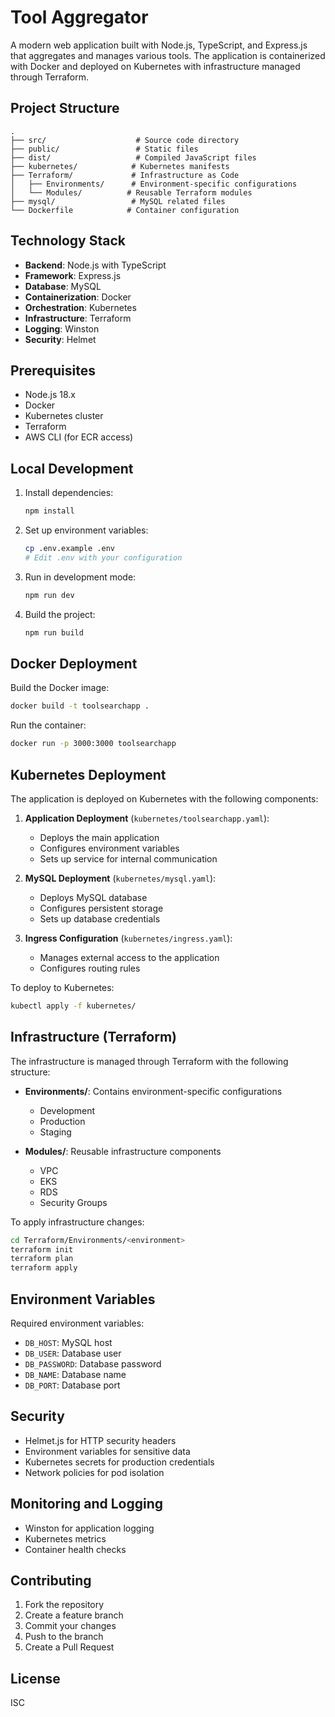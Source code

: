 # Tool Aggregator

A modern web application built with Node.js, TypeScript, and Express.js that aggregates and manages various tools. The application is containerized with Docker and deployed on Kubernetes with infrastructure managed through Terraform.

## Project Structure

```
.
├── src/                    # Source code directory
├── public/                 # Static files
├── dist/                   # Compiled JavaScript files
├── kubernetes/            # Kubernetes manifests
├── Terraform/             # Infrastructure as Code
│   ├── Environments/      # Environment-specific configurations
│   └── Modules/          # Reusable Terraform modules
├── mysql/                 # MySQL related files
└── Dockerfile            # Container configuration
```

## Technology Stack

- **Backend**: Node.js with TypeScript
- **Framework**: Express.js
- **Database**: MySQL
- **Containerization**: Docker
- **Orchestration**: Kubernetes
- **Infrastructure**: Terraform
- **Logging**: Winston
- **Security**: Helmet

## Prerequisites

- Node.js 18.x
- Docker
- Kubernetes cluster
- Terraform
- AWS CLI (for ECR access)

## Local Development

1. Install dependencies:
   ```bash
   npm install
   ```

2. Set up environment variables:
   ```bash
   cp .env.example .env
   # Edit .env with your configuration
   ```

3. Run in development mode:
   ```bash
   npm run dev
   ```

4. Build the project:
   ```bash
   npm run build
   ```

## Docker Deployment

Build the Docker image:
```bash
docker build -t toolsearchapp .
```

Run the container:
```bash
docker run -p 3000:3000 toolsearchapp
```

## Kubernetes Deployment

The application is deployed on Kubernetes with the following components:

1. **Application Deployment** (`kubernetes/toolsearchapp.yaml`):
   - Deploys the main application
   - Configures environment variables
   - Sets up service for internal communication

2. **MySQL Deployment** (`kubernetes/mysql.yaml`):
   - Deploys MySQL database
   - Configures persistent storage
   - Sets up database credentials

3. **Ingress Configuration** (`kubernetes/ingress.yaml`):
   - Manages external access to the application
   - Configures routing rules

To deploy to Kubernetes:
```bash
kubectl apply -f kubernetes/
```

## Infrastructure (Terraform)

The infrastructure is managed through Terraform with the following structure:

- **Environments/**: Contains environment-specific configurations
  - Development
  - Production
  - Staging

- **Modules/**: Reusable infrastructure components
  - VPC
  - EKS
  - RDS
  - Security Groups

To apply infrastructure changes:
```bash
cd Terraform/Environments/<environment>
terraform init
terraform plan
terraform apply
```

## Environment Variables

Required environment variables:
- `DB_HOST`: MySQL host
- `DB_USER`: Database user
- `DB_PASSWORD`: Database password
- `DB_NAME`: Database name
- `DB_PORT`: Database port

## Security

- Helmet.js for HTTP security headers
- Environment variables for sensitive data
- Kubernetes secrets for production credentials
- Network policies for pod isolation

## Monitoring and Logging

- Winston for application logging
- Kubernetes metrics
- Container health checks

## Contributing

1. Fork the repository
2. Create a feature branch
3. Commit your changes
4. Push to the branch
5. Create a Pull Request

## License

ISC
